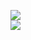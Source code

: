 [![](https://img.shields.io/badge/Made%20With-Github%20Spray-lightgrey.svg?style=for-the-badge&logo=github)](https://github.com/Annihil/github-spray#1525)  
[![](https://i.imgur.com/2DrTn0Z.gif)](https://github.com/Annihil/github-spray)